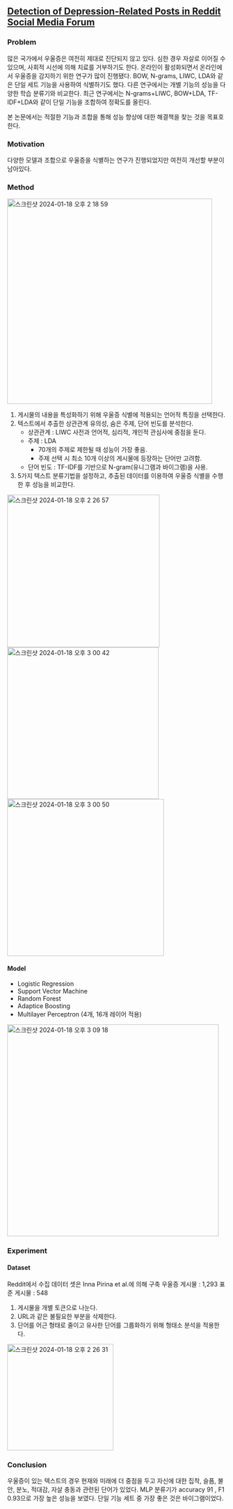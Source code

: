 ## [Detection of Depression-Related Posts in Reddit Social Media Forum](https://ieeexplore.ieee.org/stamp/stamp.jsp?tp=&arnumber=8681445)

### Problem
많은 국가에서 우울증은 여전히 제대로 진단되지 않고 있다. 심한 경우 자살로 이어질 수 있으며, 사회적 시선에 의해 치료를 거부하기도 한다.
온라인이 활성화되면서 온라인에서 우울증을 감지하기 위한 연구가 많이 진행됐다.
BOW, N-grams, LIWC, LDA와 같은 단일 세트 기능을 사용하여 식별하기도 했다. 다른 연구에서는 개별 기능의 성능을 다양한 학습 분류기와 비교한다. 최근 연구에서는 N-grams+LIWC, BOW+LDA, TF-IDF+LDA와 같이 단일 기능을 조합하여 정확도를 올린다.

본 논문에서는 적절한 기능과 조합을 통해 성능 향상에 대한 해결책을 찾는 것을 목표호 한다.

### Motivation
다양한 모델과 조합으로 우울증을 식별하는 연구가 진행되었지만 여전히 개선할 부분이 남아있다.

### Method
<img width="471" alt="스크린샷 2024-01-18 오후 2 18 59" src="https://github.com/K-Saaan/papers/assets/111870436/19bb2c7d-c6e9-4700-b448-885fe11a3870">

1. 게시물의 내용을 특성화하기 위해 우울증 식별에 적용되는 언어적 특징을 선택한다.
2. 텍스트에서 추출한 상관관계 유의성, 숨은 주제, 단어 빈도를 분석한다.
    - 상관관계 : LIWC 사전과 언어적, 심리적, 개인적 관심사에 중점을 둔다.
    - 주제 : LDA
        - 70개의 주제로 제한될 때 성능이 가장 좋음.
        - 주제 선택 시 최소 10개 이상의 게시물에 등장하는 단어만 고려함.
    - 단어 빈도 : TF-IDF를 기반으로 N-gram(유니그램과 바이그램)을 사용.
3. 5가지 텍스트 분류기법을 설정하고, 추출된 데이터를 이용하여 우울증 식별을 수행한 후 성능을 비교한다.

<img width="350" alt="스크린샷 2024-01-18 오후 2 26 57" src="https://github.com/K-Saaan/papers/assets/111870436/19ff9b47-38cc-4c73-b2b4-4cb022cfc548">

<img width="348" alt="스크린샷 2024-01-18 오후 3 00 42" src="https://github.com/K-Saaan/papers/assets/111870436/3e7035a0-1061-4c57-a99d-9683333f8150">
<img width="360" alt="스크린샷 2024-01-18 오후 3 00 50" src="https://github.com/K-Saaan/papers/assets/111870436/25597c87-23f6-43d2-b472-aa79707e1858">

#### Model
- Logistic Regression
- Support Vector Machine
- Random Forest
- Adaptice Boosting
- Multilayer Perceptron (4개, 16개 레이어 적용)

<img width="486" alt="스크린샷 2024-01-18 오후 3 09 18" src="https://github.com/K-Saaan/papers/assets/111870436/5f473d23-649f-48ca-aad6-09db59a2c4e1">


### Experiment
#### Dataset
Reddit에서 수집
데이터 셋은 Inna Pirina et al.에 의해 구축
우울증 게시물 : 1,293
표준 게시물 : 548

1. 게시물을 개별 토큰으로 나눈다.
2. URL과 같은 불필요한 부분을 삭제한다.
3. 단어를 어근 형태로 줄이고 유사한 단어를 그룹화하기 위해 형태소 분석을 적용한다.

<img width="244" alt="스크린샷 2024-01-18 오후 2 26 31" src="https://github.com/K-Saaan/papers/assets/111870436/86322fa5-32d4-47ba-a777-c8f84a472d5c">


### Conclusion
우울증이 있는 텍스트의 경우 현재와 미래에 더 중점을 두고 자신에 대한 집착, 슬픔, 불안, 분노, 적대감, 자살 충동과 관련된 단어가 있었다.
MLP 분류기가 accuracy 91 , F1 0.93으로 가장 높은 성능을 보였다.
단일 기능 세트 중 가장 좋은 것은 바이그램이었다.